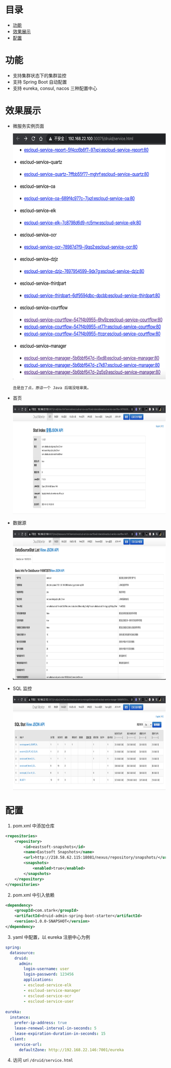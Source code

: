 # 目录

- [功能](#功能)
- [效果展示](#效果展示)
- [配置](#配置)

# 功能

- 支持集群状态下的集群监控
- 支持 Spring Boot 自动配置
- 支持 eureka, consul, nacos 三种配置中心

# 效果展示

- 微服务实例页面

  <img src="docs/lib/services.png" width="640" height="770">
  
  `丑是丑了点，原谅一个 Java 后端没啥审美。`

- 首页
  
  <img src="docs/lib/druid-index.png" width="863" height="340">
  
- 数据源
  
  <img src="docs/lib/druid-datasource.png" width="862" height="468">
  
- SQL 监控
  
  <img src="docs/lib/druid-sql.png" width="862" height="295">

# 配置

1. pom.xml 中添加仓库


```xml
<repositories>
    <repository>
        <id>eastsoft-snapshots</id>
        <name>Eastsoft Snapshots</name>
        <url>http://218.58.62.115:18081/nexus/repository/snapshots/</url>
        <snapshots>
            <enabled>true</enabled>
        </snapshots>
    </repository>
</repositories>
```

2. pom.xml 中引入依赖

```xml
<dependency>
    <groupId>com.stark</groupId>
    <artifactId>druid-admin-spring-boot-starter</artifactId>
    <version>1.0.0-SNAPSHOT</version>
</dependency>
```

3. yaml 中配置，以 eureka 注册中心为例

```yml
spring:
  datasource:
    druid:
      admin:
        login-username: user
        login-password: 123456
        applications:
        - escloud-service-elk
        - escloud-service-manager
        - escloud-service-ocr
        - escloud-service-user

eureka:
  instance:
    prefer-ip-address: true
    lease-renewal-interval-in-seconds: 5
    lease-expiration-duration-in-seconds: 15
  client:
    service-url:
      defaultZone: http://192.168.22.146:7001/eureka
```

4. 访问 uri `/druid/service.html`
